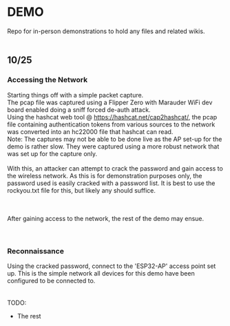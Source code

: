 # DEMO
Repo for in-person demonstrations to hold any files and related wikis.
<br/><br/>
## 10/25
### Accessing the Network
Starting things off with a simple packet capture.\
The pcap file was captured using a Flipper Zero with Marauder WiFi dev board enabled doing a sniff forced de-auth attack.\
Using the hashcat web tool @ https://hashcat.net/cap2hashcat/, the pcap file containing authentication tokens from various sources to the network was converted into an hc22000 file that hashcat can read.\
Note: The captures may not be able to be done live as the AP set-up for the demo is rather slow. They were captured using a more robust network that was set up for the capture only. 
<br/><br/>
With this, an attacker can attempt to crack the password and gain access to the wireless network. As this is for demonstration purposes only, the password used is easily cracked with a password list. It is best to use the rockyou.txt file for this, but likely any should suffice.\
<br/><br/>

After gaining access to the network, the rest of the demo may ensue.\
<br/><br/>
### Reconnaissance
Using the cracked password, connect to the 'ESP32-AP' access point set up. This is the simple network all devices for this demo have been configured to be connected to.\
<br/><br/>
TODO:
* The rest
  
